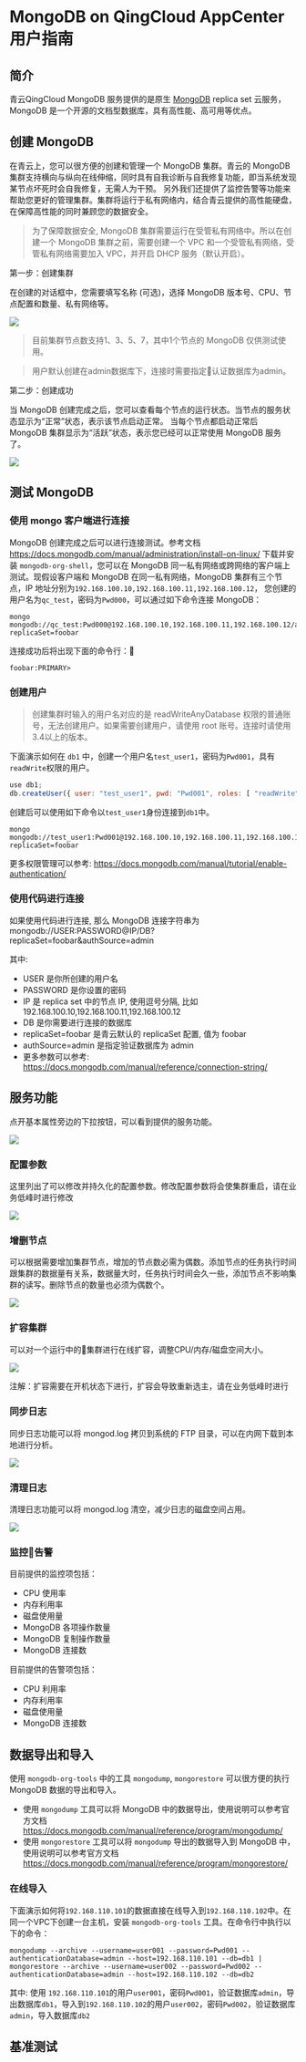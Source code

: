 # MongoDB on QingCloud AppCenter 用户指南

## 简介

青云QingCloud MongoDB 服务提供的是原生 [MongoDB](https://www.mongodb.com/) replica set 云服务，MongoDB 是一个开源的文档型数据库，具有高性能、高可用等优点。


## 创建 MongoDB

在青云上，您可以很方便的创建和管理一个 MongoDB 集群。青云的 MongoDB 集群支持横向与纵向在线伸缩，同时具有自我诊断与自我修复功能，即当系统发现某节点坏死时会自我修复，无需人为干预。 另外我们还提供了监控告警等功能来帮助您更好的管理集群。集群将运行于私有网络内，结合青云提供的高性能硬盘，在保障高性能的同时兼顾您的数据安全。

> 为了保障数据安全, MongoDB 集群需要运行在受管私有网络中。所以在创建一个 MongoDB 集群之前，需要创建一个 VPC 和一个受管私有网络，受管私有网络需要加入 VPC，并开启 DHCP 服务（默认开启）。

第一步：创建集群

在创建的对话框中，您需要填写名称 (可选)，选择 MongoDB 版本号、CPU、节点配置和数量、私有网络等。

![](snapshots/step1.png)

> 目前集群节点数支持1、3、5、7，其中1个节点的 MongoDB 仅供测试使用。

> 用户默认创建在admin数据库下，连接时需要指定认证数据库为admin。


第二步：创建成功

当 MongoDB 创建完成之后，您可以查看每个节点的运行状态。当节点的服务状态显示为“正常”状态，表示该节点启动正常。 当每个节点都启动正常后 MongoDB 集群显示为“活跃”状态，表示您已经可以正常使用 MongoDB 服务了。

![](snapshots/step2.png)

## 测试 MongoDB

### 使用 mongo 客户端进行连接

MongoDB 创建完成之后可以进行连接测试。参考文档 https://docs.mongodb.com/manual/administration/install-on-linux/ 下载并安装 `mongodb-org-shell`，您可以在 MongoDB 同一私有网络或跨网络的客户端上测试。现假设客户端和 MongoDB 在同一私有网络，MongoDB 集群有三个节点，IP 地址分别为`192.168.100.10,192.168.100.11,192.168.100.12`， 您创建的用户名为`qc_test`，密码为`Pwd000`，可以通过如下命令连接 MongoDB：

```shell
mongo mongodb://qc_test:Pwd000@192.168.100.10,192.168.100.11,192.168.100.12/admin?replicaSet=foobar
```

连接成功后将出现下面的命令行：

```text
foobar:PRIMARY>
```

### 创建用户

> 创建集群时输入的用户名对应的是 readWriteAnyDatabase 权限的普通账号，无法创建用户。如果需要创建用户，请使用 root 账号。连接时请使用3.4以上的版本。

下面演示如何在 `db1` 中，创建一个用户名`test_user1`，密码为`Pwd001`，具有`readWrite`权限的用户。

```javascript
use db1;
db.createUser({ user: "test_user1", pwd: "Pwd001", roles: [ "readWrite" ]});
```

创建后可以使用如下命令以`test_user1`身份连接到`db1`中。

```shell
mongo mongodb://test_user1:Pwd001@192.168.100.10,192.168.100.11,192.168.100.12/db1?replicaSet=foobar
```

更多权限管理可以参考: https://docs.mongodb.com/manual/tutorial/enable-authentication/

### 使用代码进行连接

如果使用代码进行连接, 那么 MongoDB 连接字符串为 mongodb://USER:PASSWORD@IP/DB?replicaSet=foobar&authSource=admin

其中:

- USER 是你所创建的用户名
- PASSWORD 是你设置的密码
- IP 是 replica set 中的节点 IP, 使用逗号分隔, 比如 192.168.100.10,192.168.100.11,192.168.100.12
- DB 是你需要进行连接的数据库
- replicaSet=foobar 是青云默认的 replicaSet 配置, 值为 foobar
- authSource=admin 是指定验证数据库为 admin
- 更多参数可以参考: https://docs.mongodb.com/manual/reference/connection-string/


## 服务功能

点开基本属性旁边的下拉按钮，可以看到提供的服务功能。

![](snapshots/feature.png)

### 配置参数

这里列出了可以修改并持久化的配置参数。修改配置参数将会使集群重启，请在业务低峰时进行修改

![](snapshots/env.png)

### 增删节点

可以根据需要增加集群节点，增加的节点数必需为偶数。添加节点的任务执行时间跟集群的数据量有关系，数据量大时，任务执行时间会久一些，添加节点不影响集群的读写。删除节点的数量也必须为偶数个。

![](snapshots/add_nodes.png)

### 扩容集群

可以对一个运行中的集群进行在线扩容，调整CPU/内存/磁盘空间大小。

![](snapshots/scale1.png)

注解：扩容需要在开机状态下进行，扩容会导致重新选主，请在业务低峰时进行

### 同步日志

同步日志功能可以将 mongod.log 拷贝到系统的 FTP 目录，可以在内网下载到本地进行分析。

![](snapshots/copy_log.png)

### 清理日志

清理日志功能可以将 mongod.log 清空，减少日志的磁盘空间占用。

![](snapshots/clean_log.png)

### 监控告警

目前提供的监控项包括：

- CPU 使用率
- 内存利用率
- 磁盘使用量
- MongoDB 各项操作数量
- MongoDB 复制操作数量
- MongoDB 连接数

目前提供的告警项包括：

- CPU 利用率
- 内存利用率
- 磁盘使用量
- MongoDB 连接数

## 数据导出和导入

使用 `mongodb-org-tools` 中的工具 `mongodump`, `mongorestore` 可以很方便的执行 MongoDB 数据的导出和导入。

- 使用 `mongodump` 工具可以将 MongoDB 中的数据导出，使用说明可以参考官方文档 https://docs.mongodb.com/manual/reference/program/mongodump/
- 使用 `mongorestore` 工具可以将 `mongodump` 导出的数据导入到 MongoDB 中，使用说明可以参考官方文档 https://docs.mongodb.com/manual/reference/program/mongorestore/

### 在线导入

下面演示如何将`192.168.110.101`的数据直接在线导入到`192.168.110.102`中。在同一个VPC下创建一台主机，安装 `mongodb-org-tools` 工具。在命令行中执行以下的命令：

```shell
mongodump --archive --username=user001 --password=Pwd001 --authenticationDatabase=admin --host=192.168.110.101 --db=db1 | mongorestore --archive --username=user002 --password=Pwd002 --authenticationDatabase=admin --host=192.168.110.102 --db=db2
```

其中: 使用 `192.168.110.101`的用户`user001`，密码`Pwd001`，验证数据库`admin`，导出数据库`db1`，导入到`192.168.110.102`的用户`user002`，密码`Pwd002`，验证数据库`admin`，导入数据库`db2`

## 基准测试
